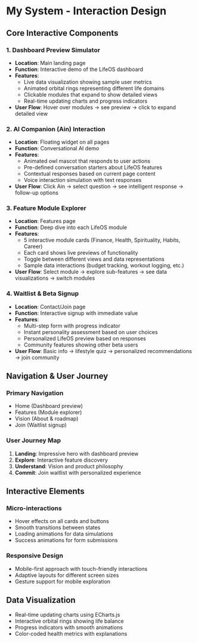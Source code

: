 # My System - Interaction Design

## Core Interactive Components

### 1. Dashboard Preview Simulator
- **Location**: Main landing page
- **Function**: Interactive demo of the LifeOS dashboard
- **Features**: 
  - Live data visualization showing sample user metrics
  - Animated orbital rings representing different life domains
  - Clickable modules that expand to show detailed views
  - Real-time updating charts and progress indicators
- **User Flow**: Hover over modules → see preview → click to expand detailed view

### 2. AI Companion (Ain) Interaction
- **Location**: Floating widget on all pages
- **Function**: Conversational AI demo
- **Features**:
  - Animated owl mascot that responds to user actions
  - Pre-defined conversation starters about LifeOS features
  - Contextual responses based on current page content
  - Voice interaction simulation with text responses
- **User Flow**: Click Ain → select question → see intelligent response → follow-up options

### 3. Feature Module Explorer
- **Location**: Features page
- **Function**: Deep dive into each LifeOS module
- **Features**:
  - 5 interactive module cards (Finance, Health, Spirituality, Habits, Career)
  - Each card shows live previews of functionality
  - Toggle between different views and data representations
  - Sample data interactions (budget tracking, workout logging, etc.)
- **User Flow**: Select module → explore sub-features → see data visualizations → switch modules

### 4. Waitlist & Beta Signup
- **Location**: Contact/Join page
- **Function**: Interactive signup with immediate value
- **Features**:
  - Multi-step form with progress indicator
  - Instant personality assessment based on user choices
  - Personalized LifeOS preview based on responses
  - Community features showing other beta users
- **User Flow**: Basic info → lifestyle quiz → personalized recommendations → join community

## Navigation & User Journey

### Primary Navigation
- Home (Dashboard preview)
- Features (Module explorer)
- Vision (About & roadmap)
- Join (Waitlist signup)

### User Journey Map
1. **Landing**: Impressive hero with dashboard preview
2. **Explore**: Interactive feature discovery
3. **Understand**: Vision and product philosophy
4. **Commit**: Join waitlist with personalized experience

## Interactive Elements

### Micro-interactions
- Hover effects on all cards and buttons
- Smooth transitions between states
- Loading animations for data simulations
- Success animations for form submissions

### Responsive Design
- Mobile-first approach with touch-friendly interactions
- Adaptive layouts for different screen sizes
- Gesture support for mobile exploration

## Data Visualization
- Real-time updating charts using ECharts.js
- Interactive orbital rings showing life balance
- Progress indicators with smooth animations
- Color-coded health metrics with explanations